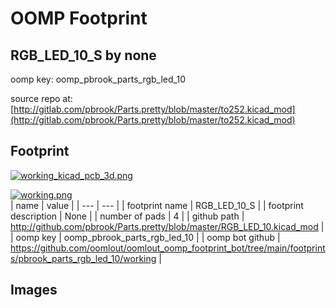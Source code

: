 # OOMP Footprint  
## RGB_LED_10_S  by none  
  
oomp key: oomp_pbrook_parts_rgb_led_10  
  
source repo at: [http://gitlab.com/pbrook/Parts.pretty/blob/master/to252.kicad_mod](http://gitlab.com/pbrook/Parts.pretty/blob/master/to252.kicad_mod)  
## Footprint  
  
[![working_kicad_pcb_3d.png](working_kicad_pcb_3d_600.png)](working_kicad_pcb_3d.png)  
  
[![working.png](working_600.png)](working.png)  
| name | value | 
| --- | --- | 
| footprint name | RGB_LED_10_S | 
| footprint description | None | 
| number of pads | 4 | 
| github path | http://github.com/pbrook/Parts.pretty/blob/master/RGB_LED_10.kicad_mod | 
| oomp key | oomp_pbrook_parts_rgb_led_10 | 
| oomp bot github | https://github.com/oomlout/oomlout_oomp_footprint_bot/tree/main/footprints/pbrook_parts_rgb_led_10/working | 
## Images  
